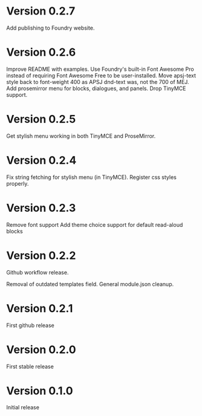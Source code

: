 # Version 0.2.7

Add publishing to Foundry website.

# Version 0.2.6

Improve README with examples.
Use Foundry's built-in Font Awesome Pro instead of requiring Font Awesome Free to be user-installed.
Move apsj-text style back to font-weight 400 as APSJ dnd-text was, not the 700 of MEJ.
Add prosemirror menu for blocks, dialogues, and panels.
Drop TinyMCE support.

# Version 0.2.5

Get stylish menu working in both TinyMCE and ProseMirror.

# Version 0.2.4

Fix string fetching for stylish menu (in TinyMCE).
Register css styles properly.

# Version 0.2.3

Remove font support
Add theme choice support for default read-aloud blocks

# Version 0.2.2

Github workflow release.

Removal of outdated templates field. General module.json cleanup.

# Version 0.2.1

First github release

# Version 0.2.0

First stable release

# Version 0.1.0

Initial release

